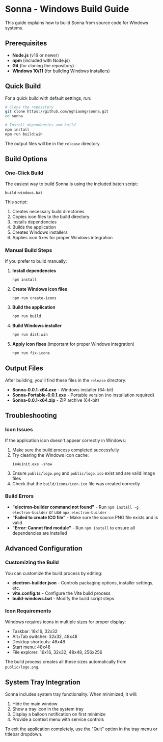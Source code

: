 # Sonna - Windows Build Guide

This guide explains how to build Sonna from source code for Windows systems.

## Prerequisites

- **Node.js** (v16 or newer)
- **npm** (included with Node.js)
- **Git** (for cloning the repository)
- **Windows 10/11** (for building Windows installers)

## Quick Build

For a quick build with default settings, run:

```bash
# Clone the repository
git clone https://github.com/nghiaomg/sonna.git
cd sonna

# Install dependencies and build
npm install
npm run build:win
```

The output files will be in the `release` directory.

## Build Options

### One-Click Build

The easiest way to build Sonna is using the included batch script:

```bash
build-windows.bat
```

This script:
1. Creates necessary build directories
2. Copies icon files to the build directory
3. Installs dependencies
4. Builds the application
5. Creates Windows installers
6. Applies icon fixes for proper Windows integration

### Manual Build Steps

If you prefer to build manually:

1. **Install dependencies**
   ```bash
   npm install
   ```

2. **Create Windows icon files**
   ```bash
   npm run create-icons
   ```

3. **Build the application**
   ```bash
   npm run build
   ```

4. **Build Windows installer**
   ```bash
   npm run dist:win
   ```

5. **Apply icon fixes** (important for proper Windows integration)
   ```bash
   npm run fix-icons
   ```

## Output Files

After building, you'll find these files in the `release` directory:

- **Sonna-0.0.1-x64.exe** - Windows installer (64-bit)
- **Sonna-Portable-0.0.1.exe** - Portable version (no installation required)
- **Sonna-0.0.1-x64.zip** - ZIP archive (64-bit)

## Troubleshooting

### Icon Issues

If the application icon doesn't appear correctly in Windows:

1. Make sure the build process completed successfully
2. Try clearing the Windows icon cache:
   ```
   ie4uinit.exe -show
   ```
3. Ensure `public/logo.png` and `public/logo.ico` exist and are valid image files
4. Check that the `build/icons/icon.ico` file was created correctly

### Build Errors

- **"electron-builder command not found"** - Run `npm install -g electron-builder` or use `npx electron-builder`
- **"Failed to create ICO file"** - Make sure the source PNG file exists and is valid
- **"Error: Cannot find module"** - Run `npm install` to ensure all dependencies are installed

## Advanced Configuration

### Customizing the Build

You can customize the build process by editing:

- **electron-builder.json** - Controls packaging options, installer settings, etc.
- **vite.config.ts** - Configure the Vite build process
- **build-windows.bat** - Modify the build script steps

### Icon Requirements

Windows requires icons in multiple sizes for proper display:

- Taskbar: 16x16, 32x32
- Alt+Tab switcher: 32x32, 48x48
- Desktop shortcuts: 48x48
- Start menu: 48x48
- File explorer: 16x16, 32x32, 48x48, 256x256

The build process creates all these sizes automatically from `public/logo.png`.

## System Tray Integration

Sonna includes system tray functionality. When minimized, it will:

1. Hide the main window
2. Show a tray icon in the system tray
3. Display a balloon notification on first minimize
4. Provide a context menu with service controls

To exit the application completely, use the "Quit" option in the tray menu or titlebar dropdown. 